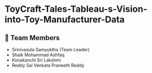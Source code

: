 # ToyCraft-Tales-Tableau-s-Vision-into-Toy-Manufacturer-Data

## 👥 Team Members

- Srinivasula Samyuktha (Team Leader)  
- Shaik Mohammad Ashfaq  
- Konakanchi Sri Lakshmi  
- Reddy Sai Venkata Praneeth Reddy
